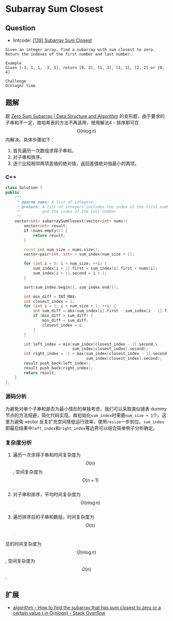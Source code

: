 # Subarray Sum Closest

## Question

* lintcode: [\(139\) Subarray Sum Closest](http://www.lintcode.com/en/problem/subarray-sum-closest/)

```text
Given an integer array, find a subarray with sum closest to zero.
Return the indexes of the first number and last number.

Example
Given [-3, 1, 1, -3, 5], return [0, 2], [1, 3], [1, 1], [2, 2] or [0, 4]

Challenge
O(nlogn) time
```

## 题解

题 [Zero Sum Subarray \| Data Structure and Algorithm](http://algorithm.yuanbin.me/zh-hans/integer_array/zero_sum_subarray.html) 的变形题，由于要求的子串和不一定，故哈希表的方法不再适用，使用解法4 - 排序即可在 $$O(n \log n)$$ 内解决。具体步骤如下：

1. 首先遍历一次数组求得子串和。
2. 对子串和排序。
3. 逐个比较相邻两项差值的绝对值，返回差值绝对值最小的两项。

### C++

```cpp
class Solution {
public:
    /**
     * @param nums: A list of integers
     * @return: A list of integers includes the index of the first number
     *          and the index of the last number
     */
    vector<int> subarraySumClosest(vector<int> nums){
        vector<int> result;
        if (nums.empty()) {
            return result;
        }

        const int num_size = nums.size();
        vector<pair<int, int> > sum_index(num_size + 1);

        for (int i = 0; i < num_size; ++i) {
            sum_index[i + 1].first = sum_index[i].first + nums[i];
            sum_index[i + 1].second = i + 1;
        }

        sort(sum_index.begin(), sum_index.end());

        int min_diff = INT_MAX;
        int closest_index = 1;
        for (int i = 1; i < num_size + 1; ++i) {
            int sum_diff = abs(sum_index[i].first - sum_index[i - 1].first);
            if (min_diff > sum_diff) {
                min_diff = sum_diff;
                closest_index = i;
            }
        }

        int left_index = min(sum_index[closest_index - 1].second,\
                             sum_index[closest_index].second);
        int right_index = -1 + max(sum_index[closest_index - 1].second,\
                                   sum_index[closest_index].second);
        result.push_back(left_index);
        result.push_back(right_index);
        return result;
    }
};
```

### 源码分析

为避免对单个子串和是否为最小情形的单独考虑，我们可以采取类似链表 dummy 节点的方法规避，简化代码实现。故初始化`sum_index`时需要`num_size + 1`个。这里为避免 vector 反复扩充空间降低运行效率，使用`resize`一步到位。`sum_index`即最后结果中`left_index`和`right_index`等边界可以结合简单例子分析确定。

### 复杂度分析

1. 遍历一次求得子串和时间复杂度为 $$O(n)$$, 空间复杂度为 $$O(n+1)$$.
2. 对子串和排序，平均时间复杂度为 $$O(n \log n)$$.
3. 遍历排序后的子串和数组，时间复杂度为 $$O(n)$$.

总的时间复杂度为 $$O(n \log n)$$, 空间复杂度为 $$O(n)$$.

## 扩展

* [algorithm - How to find the subarray that has sum closest to zero or a certain value t in O\(nlogn\) - Stack Overflow](http://stackoverflow.com/questions/16388930/how-to-find-the-subarray-that-has-sum-closest-to-zero-or-a-certain-value-t-in-o)

